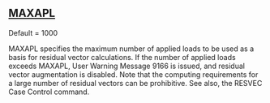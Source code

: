 ## [MAXAPL](https://help.hexagonmi.com/bundle/MSC_Nastran_2022.4/page/Nastran_Combined_Book/qrg/parameters/TOC.MAXAPL.xhtml)

Default = 1000

MAXAPL specifies the maximum number of applied loads to be used as a basis for residual vector calculations. If the number of applied loads exceeds MAXAPL, User Warning Message 9166 is issued, and residual vector augmentation is disabled. Note that the computing requirements for a large number of residual vectors can be prohibitive. See also, the RESVEC Case Control command.


